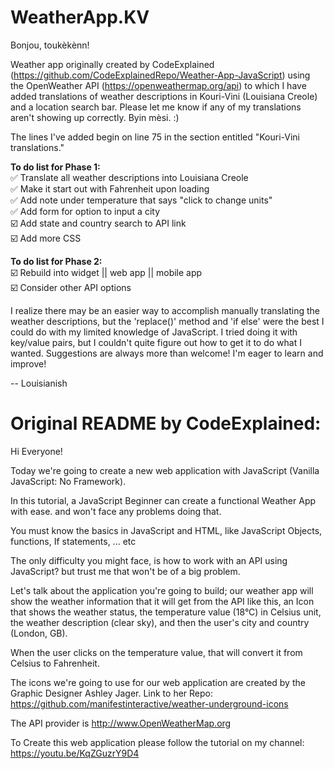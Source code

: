 # WeatherApp.KV

Bonjou, toukèkènn!

Weather app originally created by CodeExplained (https://github.com/CodeExplainedRepo/Weather-App-JavaScript) using the OpenWeather API (https://openweathermap.org/api) to which I have added translations of weather descriptions in Kouri-Vini (Louisiana Creole) and a location search bar. Please let me know if any of my translations aren't showing up correctly. Byin mèsi. :)

The lines I've added begin on line 75 in the section entitled "Kouri-Vini translations."

<b>To do list for Phase 1:</b> <br>
✅ Translate all weather descriptions into Louisiana Creole <br>
✅ Make it start out with Fahrenheit upon loading <br>
✅ Add note under temperature that says "click to change units" <br>
✅ Add form for option to input a city <br>
☑️ Add state and country search to API link <br>
☑️ Add more CSS <br>

<b>To do list for Phase 2:</b> <br>
☑️ Rebuild into widget || web app || mobile app <br>
☑️ Consider other API options <br>

I realize there may be an easier way to accomplish manually translating the weather descriptions, but the 'replace()' method and 'if else' were the best I could do with my limited knowledge of JavaScript. I tried doing it with key/value pairs, but I couldn't quite figure out how to get it to do what I wanted. Suggestions are always more than welcome! I'm eager to learn and improve!

-- Louisianish


# Original README by CodeExplained:

Hi Everyone!

Today we're going to create a new web application with JavaScript (Vanilla JavaScript: No Framework).

In this tutorial, a JavaScript Beginner can create a functional Weather App with ease. and won't face any problems doing that.

You must know the basics in JavaScript and HTML, like JavaScript Objects, functions, If statements, ... etc

The only difficulty you might face, is how to work with an API using JavaScript? but trust me that won't be of a big problem.

Let's talk about the application you're going to build; our weather app will show the weather information that it will get from the API like this, an Icon that shows the weather status, the temperature value (18°C) in Celsius unit, the weather description (clear sky), and then the user's city and country (London, GB).

When the user clicks on the temperature value, that will convert it from Celsius to Fahrenheit.

The icons we're going to use for our web application are created by the Graphic Designer Ashley Jager.
Link to her Repo: https://github.com/manifestinteractive/weather-underground-icons

The API provider is http://www.OpenWeatherMap.org

To Create this web application please follow the tutorial on my channel: https://youtu.be/KqZGuzrY9D4
